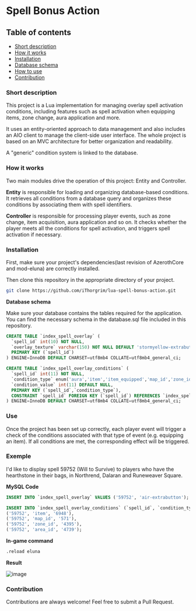 # Spell Bonus Action

## Table of contents
- [Short description](https://github.com/iThorgrim/lua-overlay-spells/blob/main/README.md#short-description)
- [How it works](https://github.com/iThorgrim/lua-overlay-spells/blob/main/README.md#how-it-works)
- [Installation](https://github.com/iThorgrim/lua-overlay-spells/blob/main/README.md#installation)
- [Database schema](https://github.com/iThorgrim/lua-overlay-spells/blob/main/README.md#database-schema)
- [How to use](https://github.com/iThorgrim/lua-overlay-spells/blob/main/README.md#how-to-use)
- [Contribution](https://github.com/iThorgrim/lua-overlay-spells/blob/main/README.md#contribution)

### Short description
This project is a Lua implementation for managing overlay spell activation conditions, including features such as spell activation when equipping items, zone change, aura application and more.

It uses an entity-oriented approach to data management and also includes an AIO client to manage the client-side user interface. The whole project is based on an MVC architecture for better organization and readability.

A "generic" condition system is linked to the database.

### How it works
Two main modules drive the operation of this project: Entity and Controller.

**Entity** is responsible for loading and organizing database-based conditions. It retrieves all conditions from a database query and organizes these conditions by associating them with spell identifiers.

**Controller** is responsible for processing player events, such as zone change, item acquisition, aura application and so on. It checks whether the player meets all the conditions for spell activation, and triggers spell activation if necessary.

### Installation
First, make sure your project's dependencies(last revision of AzerothCore and mod-eluna) are correctly installed.

Then clone this repository in the appropriate directory of your project.
```bash
git clone https://github.com/iThorgrim/lua-spell-bonus-action.git
```

**Database schema**

Make sure your database contains the tables required for the application. You can find the necessary schema in the database.sql file included in this repository.

```sql
CREATE TABLE `index_spell_overlay` (
  `spell_id` int(10) NOT NULL,
  `overlay_texture` varchar(150) NOT NULL DEFAULT 'stormyellow-extrabutton',
  PRIMARY KEY (`spell_id`)
) ENGINE=InnoDB DEFAULT CHARSET=utf8mb4 COLLATE=utf8mb4_general_ci;

CREATE TABLE `index_spell_overlay_conditions` (
  `spell_id` int(11) NOT NULL,
  `condition_type` enum('aura','item','item_equipped','map_id','zone_id','area_id','active_event','min_level','class','race','phase_mask','quest_rewarded','quest_incomplete','min_hp_pct','max_hp_pct') NOT NULL,
  `condition_value` int(11) DEFAULT NULL,
  PRIMARY KEY (`spell_id`,`condition_type`),
  CONSTRAINT `spell_id` FOREIGN KEY (`spell_id`) REFERENCES `index_spell_overlay` (`spell_id`) ON DELETE CASCADE ON UPDATE CASCADE
) ENGINE=InnoDB DEFAULT CHARSET=utf8mb4 COLLATE=utf8mb4_general_ci;
```

### Use
Once the project has been set up correctly, each player event will trigger a check of the conditions associated with that type of event (e.g. equipping an item). If all conditions are met, the corresponding effect will be triggered.

### Exemple
I'd like to display spell 59752 (Will to Survive) to players who have the hearthstone in their bags, in Northrend, Dalaran and Runeweaver Square.

**MySQL Code**
```sql
INSERT INTO `index_spell_overlay` VALUES ('59752', 'air-extrabutton');

INSERT INTO `index_spell_overlay_conditions` (`spell_id`, `condition_type`, `condition_value`) VALUES
('59752', 'item', '6948'),
('59752', 'map_id', '571'),
('59752', 'zone_id', '4395'),
('59752', 'area_id', '4739');
```

**In-game command**
```bash
.reload eluna
```

**Result**

![image](https://github.com/iThorgrim/lua-overlay-spells/assets/125808072/ca18b050-c444-40fd-a0f6-dae72bff3501)



### Contribution
Contributions are always welcome! Feel free to submit a Pull Request.
